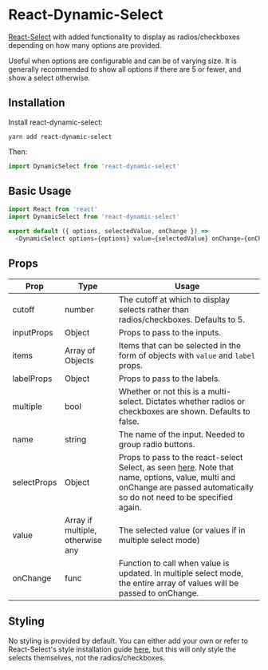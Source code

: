 # React-Dynamic-Select
[React-Select](https://github.com/JedWatson/react-select/) with added functionality to display as radios/checkboxes depending on how many options are provided.

Useful when options are configurable and can be of varying size. It is generally recommended to show all options if there are 5 or fewer, and show a select otherwise.

## Installation
Install react-dynamic-select:

```
yarn add react-dynamic-select
```

Then:

```js
import DynamicSelect from 'react-dynamic-select'
```

## Basic Usage

```js
import React from 'react'
import DynamicSelect from 'react-dynamic-select'

export default ({ options, selectedValue, onChange }) =>
  <DynamicSelect options={options} value={selectedValue} onChange={onChange} />
```

## Props
| Prop        | Type                             | Usage                                                                                                                                                                                                                                |
|-------------|----------------------------------|--------------------------------------------------------------------------------------------------------------------------------------------------------------------------------------------------------------------------------------|
| cutoff      | number                           | The cutoff at which to display selects rather than radios/checkboxes. Defaults to 5.                                                                                                                                                 |
| inputProps  | Object                           | Props to pass to the inputs.                                                                                                                                                                                                         |
| items       | Array of Objects                 | Items that can be selected in the form of objects with `value` and `label` props.                                                                                                                                                    |
| labelProps  | Object                           | Props to pass to the labels.                                                                                                                                                                                                         |
| multiple    | bool                             | Whether or not this is a multi-select. Dictates whether radios or checkboxes are shown. Defaults to false.                                                                                                                           |
| name        | string                           | The name of the input. Needed to group radio buttons.                                                                                                                                                                                |
| selectProps | Object                           | Props to pass to the react-select Select, as seen [here](https://github.com/JedWatson/react-select/#select-props). Note that name, options, value, multi and onChange are passed automatically so do not need to be specified again. |
| value       | Array if multiple, otherwise any | The selected value (or values if in multiple select mode)                                                                                                                                                                            |
| onChange    | func                             | Function to call when value is updated. In multiple select mode, the entire array of values will be passed to onChange.                                                                                                              |

## Styling
No styling is provided by default. You can either add your own or refer to React-Select's style installation guide [here](https://github.com/JedWatson/react-select/), but this will only style the selects themselves, not the radios/checkboxes.









